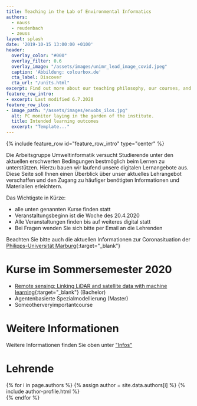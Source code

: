 ```yaml
---
title: Teaching in the Lab of Environmental Informatics
authors:
  - nauss
  - reudenbach
  - zeuss
layout: splash
date: '2019-10-15 13:00:00 +0100'
header:
  overlay_color: "#000"
  overlay_filter: 0.6
  overlay_image: "/assets/images/unimr_lead_image_covid.jpeg"
  caption: 'Abbildung: colourbox.de'
  cta_label: Discover
  cta_url: "/units.html"
excerpt: Find out more about our teaching philosophy, our courses, and our topics for theses
feature_row_intro:
- excerpt: Last modified 6.7.2020
feature_row_ilos:
- image_path: "/assets/images/envobs_ilos.jpg"
  alt: PC monitor laying in the garden of the institute.
  title: Intended learning outcomes
  excerpt: "Template..."
---
```


{% include feature_row id="feature_row_intro" type="center" %}

Die Arbeitsgruppe Umweltinformatik versucht Studierende unter den aktuellen erschwerten Bedingungen bestmöglich beim Lernen zu unterstützen. 
Hierzu bauen wir laufend unsere digitalen Lernangebote aus. 
Diese Seite soll Ihnen einen Überblick über unser aktuelles Lehrangebot verschaffen und den Zugang zu häufiger benötigten Informationen und Materialien erleichtern.

Das Wichtigste in Kürze:

* alle unten genannten Kurse finden statt
* Veranstaltungsbeginn ist die Woche des 20.4.2020
* Alle Veranstaltungen finden bis auf weiteres digital statt
* Bei Fragen wenden Sie sich bitte per Email an die Lehrenden

Beachten Sie bitte auch die aktuellen Informationen zur Coronasituation der [Philipps-Universität Marburg](https://www.uni-marburg.de/de/universitaet/administration/sicherheit/coronavirus){:target="_blank"}


# Kurse im Sommersemester 2020

* [Remote sensing: Linking LiDAR and satellite data with machine learning](https://geomoer.github.io/moer-bsc-project-seminar-remote-sensing/){:target="_blank"} (Bachelor)
* Agentenbasierte Spezialmodellierung (Master)
* Someotherveryimportantcourse




# Weitere Informationen

Weitere Informationen finden Sie oben unter ["Infos"](units.html)


# Lehrende

{% for i in page.authors %} 
  {% assign author = site.data.authors[i] %}
  {% include author-profile.html %}
 <br /> 
{% endfor %}







